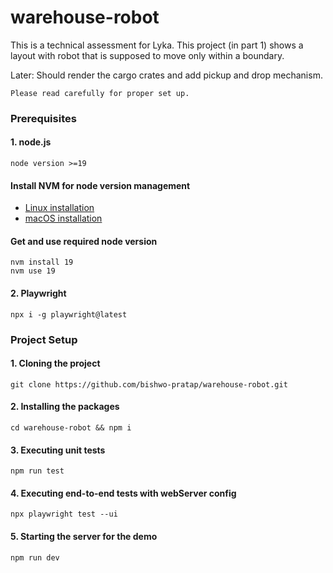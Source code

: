 # warehouse-robot

This is a technical assessment for Lyka. This project (in part 1) shows a layout with robot that is supposed to move only within a boundary.

Later: Should render the cargo crates and add pickup and drop mechanism.

`Please read carefully for proper set up.`

### Prerequisites

#### 1. node.js

```
node version >=19
```

#### Install NVM for node version management
- [Linux installation](https://monovm.com/blog/install-nvm-on-ubuntu/)  
- [macOS installation](https://collabnix.com/how-to-install-and-configure-nvm-on-mac-os/)

#### Get and use required node version
```
nvm install 19
nvm use 19
```
#### 2. Playwright
```
npx i -g playwright@latest
```

### Project Setup

#### 1. Cloning the project
```
git clone https://github.com/bishwo-pratap/warehouse-robot.git
```

#### 2. Installing the packages
```
cd warehouse-robot && npm i
```

#### 3. Executing unit tests
```
npm run test
```

#### 4. Executing end-to-end tests with webServer config
```
npx playwright test --ui
```

#### 5. Starting the server for the demo
```
npm run dev
```
